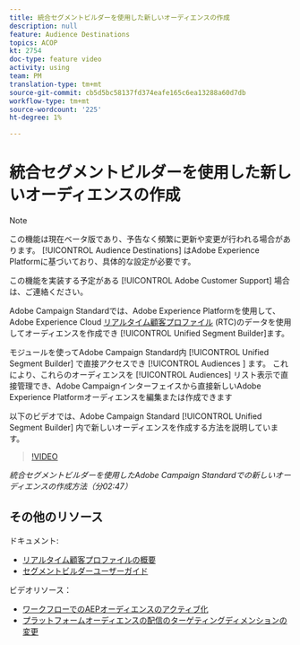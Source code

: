```yaml
---
title: 統合セグメントビルダーを使用した新しいオーディエンスの作成
description: null
feature: Audience Destinations
topics: ACOP
kt: 2754
doc-type: feature video
activity: using
team: PM
translation-type: tm+mt
source-git-commit: cb5d5bc58137fd374eafe165c6ea13288a60d7db
workflow-type: tm+mt
source-wordcount: '225'
ht-degree: 1%

---
```



# 統合セグメントビルダーを使用した新しいオーディエンスの作成

>[!NOTE]
>
>この機能は現在ベータ版であり、予告なく頻繁に更新や変更が行われる場合があります。 [!UICONTROL Audience Destinations] はAdobe Experience Platformに基づいており、具体的な設定が必要です。
>
>この機能を実装する予定がある [!UICONTROL Adobe Customer Support] 場合は、ご連絡ください。

Adobe Campaign Standardでは、Adobe Experience Platformを使用して、Adobe Experience Cloud [リアルタイム顧客プロファイル](https://docs.adobe.com/content/help/en/platform-learn/tutorials/profiles/understanding-the-real-time-customer-profile.html) (RTC)のデータを使用してオーディエンスを作成でき [!UICONTROL Unified Segment Builder]ます。

モジュールを使ってAdobe Campaign Standard内 [!UICONTROL Unified Segment Builder] で直接アクセスでき [!UICONTROL Audiences ] ます。 これにより、これらのオーディエンスを [!UICONTROL Audiences] リスト表示で直接管理でき、Adobe Campaignインターフェイスから直接新しいAdobe Experience Platformオーディエンスを編集または作成できます

以下のビデオでは、Adobe Campaign Standard [!UICONTROL Unified Segment Builder] 内で新しいオーディエンスを作成する方法を説明しています。

>[!VIDEO](https://video.tv.adobe.com/v/27638?quality=12)

*統合セグメントビルダーを使用したAdobe Campaign Standardでの新しいオーディエンスの作成方法（分02:47）*

## その他のリソース

ドキュメント:

* [リアルタイム顧客プロファイルの概要](https://www.adobe.io/apis/experienceplatform/home/profile-identity-segmentation/profile-identity-segmentation-services.html#!api-specification/markdown/narrative/technical_overview/unified_profile_architectural_overview/unified_profile_architectural_overview.md)
* [セグメントビルダーユーザーガイド](https://www.adobe.io/apis/experienceplatform/home/profile-identity-segmentation/profile-identity-segmentation-services.html#!api-specification/markdown/narrative/technical_overview/segmentation/segment-builder-guide.md)

ビデオリソース：

* [ワークフローでのAEPオーディエンスのアクティブ化](/help/profiles-and-audiences/audience-destinations/activating-aep-audiences.md)
* [プラットフォームオーディエンスの配信のターゲティングディメンションの変更](/help/profiles-and-audiences/audience-destinations/changing-targeting-dimension.md)
